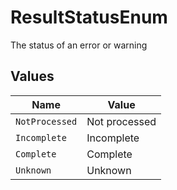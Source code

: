 # ResultStatusEnum

The status of an error or warning


## Values

| Name           | Value          |
| -------------- | -------------- |
| `NotProcessed` | Not processed  |
| `Incomplete`   | Incomplete     |
| `Complete`     | Complete       |
| `Unknown`      | Unknown        |